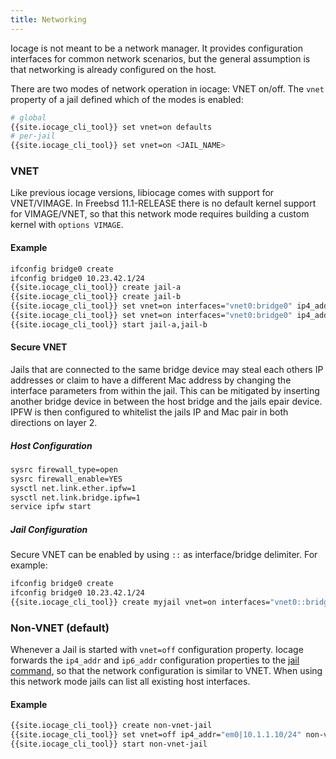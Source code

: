 ```yaml
---
title: Networking
---
```

Iocage is not meant to be a network manager.
It provides configuration interfaces for common network scenarios, but the general assumption is that networking is already configured on the host.

There are two modes of network operation in iocage: VNET on/off.
The `vnet` property of a jail defined which of the modes is enabled:

```sh
# global
{{site.iocage_cli_tool}} set vnet=on defaults
# per-jail
{{site.iocage_cli_tool}} set vnet=on <JAIL_NAME>
```

### VNET

Like previous iocage versions, libiocage comes with support for VNET/VIMAGE.
In Freebsd 11.1-RELEASE there is no default kernel support for VIMAGE/VNET, so that this network mode requires building a custom kernel with `options VIMAGE`.

#### Example

```sh
ifconfig bridge0 create
ifconfig bridge0 10.23.42.1/24
{{site.iocage_cli_tool}} create jail-a
{{site.iocage_cli_tool}} create jail-b
{{site.iocage_cli_tool}} set vnet=on interfaces="vnet0:bridge0" ip4_addr="vnet0|10.23.42.2/24" defaultrouter="10.23.42.1" jail-a
{{site.iocage_cli_tool}} set vnet=on interfaces="vnet0:bridge0" ip4_addr="vnet0|10.23.42.3/24" defaultrouter="10.23.42.1" jail-b
{{site.iocage_cli_tool}} start jail-a,jail-b
```

#### Secure VNET

Jails that are connected to the same bridge device may steal each others IP addresses or claim to have a different Mac address by changing the interface parameters from within the jail.
This can be mitigated by inserting another bridge device in between the host bridge and the jails epair device.
IPFW is then configured to whitelist the jails IP and Mac pair in both directions on layer 2.

##### Host Configuration

```sh
sysrc firewall_type=open
sysrc firewall_enable=YES
sysctl net.link.ether.ipfw=1
sysctl net.link.bridge.ipfw=1
service ipfw start
```

##### Jail Configuration

Secure VNET can be enabled by using `::` as interface/bridge delimiter. For example:

```sh
ifconfig bridge0 create
ifconfig bridge0 10.23.42.1/24
{{site.iocage_cli_tool}} create myjail vnet=on interfaces="vnet0::bridge0" ip4_addr="vnet0|10.23.42.2/24" defaultrouter="10.23.42.1"
```

### Non-VNET (default)

Whenever a Jail is started with `vnet=off` configuration property.
Iocage forwards the `ip4_addr` and `ip6_addr` configuration properties to the [jail command](https://www.freebsd.org/cgi/man.cgi?jail), so that the network configuration is similar to VNET.
When using this network mode jails can list all existing host interfaces.

#### Example

```sh
{{site.iocage_cli_tool}} create non-vnet-jail
{{site.iocage_cli_tool}} set vnet=off ip4_addr="em0|10.1.1.10/24" non-vnet-jail
{{site.iocage_cli_tool}} start non-vnet-jail
```
